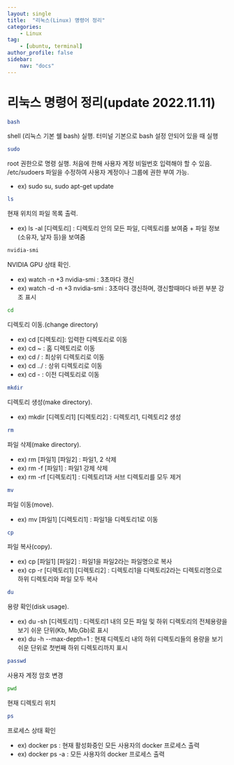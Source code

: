 ```yaml
---
layout: single
title:  "리눅스(Linux) 명령어 정리"
categories: 
    - Linux
tag:
    - [ubuntu, terminal]    
author_profile: false
sidebar:
    nav: "docs"
---
```


# 리눅스 명령어 정리(update 2022.11.11)
```bash
bash
```
shell (리눅스 기본 쉘 bash) 실행. 터미널 기본으로 bash 설정 안되어 있을 때 실행  

```bash
sudo
```
root 권한으로 명령 실행. 처음에 한해 사용자 계정 비밀번호 입력해야 할 수 있음.  
/etc/sudoers 파일을 수정하여 사용자 계정이나 그룹에 권한 부여 가능.  
* ex) sudo su, sudo apt-get update  

```bash
ls
```
현재 위치의 파일 목록 출력.  
* ex) ls -al [디렉토리] : 디렉토리 안의 모든 파일, 디렉토리를 보여줌 + 파일 정보(소유자, 날자 등)을 보여줌   

```bash
nvidia-smi
```
NVIDIA GPU 상태 확인.  
* ex) watch -n +3 nvidia-smi : 3초마다 갱신  
* ex) watch -d -n +3 nvidia-smi : 3초마다 갱신하며, 갱신할때마다 바뀐 부분 강조 표시  

```bash
cd
```
디렉토리 이동.(change directory)  
* ex) cd [디렉토리]: 입력한 디렉토리로 이동  
* ex) cd ~ : 홈 디렉토리로 이동  
* ex) cd / : 최상위 디렉토리로 이동  
* ex) cd ../ : 상위 디렉토리로 이동  
* ex) cd - : 이전 디렉토리로 이동  

```bash
mkdir
```
디렉토리 생성(make directory).
* ex) mkdir [디렉토리1] [디렉토리2] : 디렉토리1, 디렉토리2 생성  

```bash
rm
```
파일 삭제(make directory).
* ex) rm [파일1] [파일2] : 파일1, 2 삭제  
* ex) rm -f [파일1] : 파일1 강제 삭제  
* ex) rm -rf [디렉토리1] : 디렉토리1과 서브 디렉토리를 모두 제거  

```bash
mv
```
파일 이동(move).  
* ex) mv [파일1] [디렉토리1] : 파일1을 디렉토리1로 이동  

```bash
cp
```
파일 복사(copy).  
* ex) cp [파일1] [파일2] : 파일1을 파일2라는 파일명으로 복사  
* ex) cp -r [디렉토리1] [디렉토리2] : 디렉토리1을 디렉토리2라는 디렉토리명으로 하위 디렉토리와 파일 모두 복사  

```bash
du
```
용량 확인(disk usage).  
* ex) du -sh [디렉토리1] : 디렉토리1 내의 모든 파일 및 하위 디렉토리의 전체용량을 보기 쉬운 단위(Kb, Mb,Gb)로 표시  
* ex) du -h --max-depth=1 : 현재 디렉토리 내의 하위 디렉토리들의 용량을 보기 쉬운 단위로 첫번째 하위 디렉토리까지 표시  

```bash
passwd
```
사용자 계정 암호 변경  

```bash
pwd
```
현재 디렉토리 위치  

```bash
ps
```
프로세스 상태 확인  
* ex) docker ps : 현재 활성화중인 모든 사용자의 docker 프로세스 출력  
* ex) docker ps -a : 모든 사용자의 docker 프로세스 출력  


